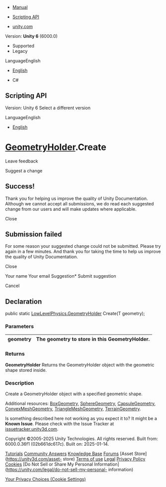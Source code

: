 [ ]()

  * [Manual](../Manual/index.html)
  * [Scripting API](../ScriptReference/index.html)

  * [unity.com](https://unity.com/)

Version: **Unity 6** (6000.0)

  * Supported
  * Legacy

LanguageEnglish

  * [English]()

  * C#

[ ](https://docs.unity3d.com)

## Scripting API

Version: Unity 6 Select a different version

LanguageEnglish

  * [English]()

#  [GeometryHolder](LowLevelPhysics.GeometryHolder.html).Create

Leave feedback

Suggest a change

## Success!

Thank you for helping us improve the quality of Unity Documentation. Although
we cannot accept all submissions, we do read each suggested change from our
users and will make updates where applicable.

Close

## Submission failed

For some reason your suggested change could not be submitted. Please <a>try
again</a> in a few minutes. And thank you for taking the time to help us
improve the quality of Unity Documentation.

Close

Your name Your email Suggestion* Submit suggestion

Cancel

[ ]()

## Declaration

public static
[LowLevelPhysics.GeometryHolder](LowLevelPhysics.GeometryHolder.html) Create(T
geometry);

### Parameters

geometry | The geometry to store in this GeometryHolder.  
---|---  
  
### Returns

**GeometryHolder** Returns the GeometryHolder object with the geometric shape
stored inside.

### Description

Create a GeometryHolder object with a specified geometric shape.

Additional resources: [BoxGeometry](LowLevelPhysics.BoxGeometry.html),
[SphereGeometry](LowLevelPhysics.SphereGeometry.html),
[CapsuleGeometry](LowLevelPhysics.CapsuleGeometry.html),
[ConvexMeshGeometry](LowLevelPhysics.ConvexMeshGeometry.html),
[TriangleMeshGeometry](LowLevelPhysics.TriangleMeshGeometry.html),
[TerrainGeometry](LowLevelPhysics.TerrainGeometry.html).

Is something described here not working as you expect it to? It might be a
**Known Issue**. Please check with the Issue Tracker at
[issuetracker.unity3d.com](https://issuetracker.unity3d.com).

Copyright ©2005-2025 Unity Technologies. All rights reserved. Built from:
6000.0.36f1 (02b661dc617c). Built on: 2025-01-14.

[Tutorials](https://unity3d.com/learn) [Community
Answers](https://answers.unity3d.com) [Knowledge
Base](https://support.unity3d.com/hc/en-us)
[Forums](https://forum.unity3d.com) [Asset Store](https://unity3d.com/asset-
store) [Terms of use](https://docs.unity3d.com/Manual/TermsOfUse.html)
[Legal](https://unity.com/legal) [Privacy
Policy](https://unity.com/legal/privacy-policy)
[Cookies](https://unity.com/legal/cookie-policy) [Do Not Sell or Share My
Personal Information](https://unity.com/legal/do-not-sell-my-personal-
information)

[Your Privacy Choices (Cookie Settings)](javascript:void\(0\);)

